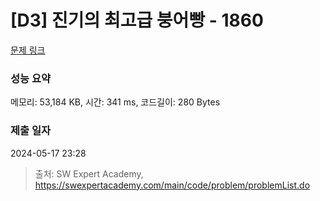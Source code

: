 # [D3] 진기의 최고급 붕어빵 - 1860 

[문제 링크](https://swexpertacademy.com/main/code/problem/problemDetail.do?contestProbId=AV5LsaaqDzYDFAXc) 

### 성능 요약

메모리: 53,184 KB, 시간: 341 ms, 코드길이: 280 Bytes

### 제출 일자

2024-05-17 23:28



> 출처: SW Expert Academy, https://swexpertacademy.com/main/code/problem/problemList.do